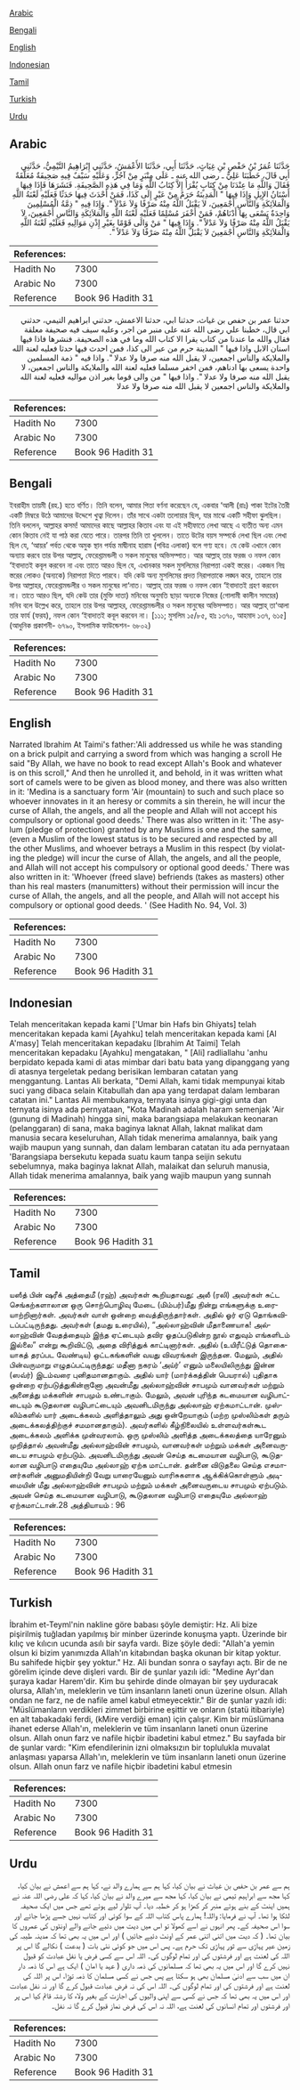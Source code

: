 [Arabic](#arabic)

[Bengali](#bengali)

[English](#english)

[Indonesian](#indonesian)

[Tamil](#tamil)

[Turkish](#turkish)

[Urdu](#urdu)

## Arabic


<div dir="rtl" lang="ar" style={{fontSize:'larger',backgroundColor:'#f8f9fa',padding:20}}>
حَدَّثَنَا عُمَرُ بْنُ حَفْصِ بْنِ غِيَاثٍ، حَدَّثَنَا أَبِي، حَدَّثَنَا الأَعْمَشُ، حَدَّثَنِي إِبْرَاهِيمُ التَّيْمِيُّ، حَدَّثَنِي أَبِي قَالَ، خَطَبَنَا عَلِيٌّ ـ رضى الله عنه ـ عَلَى مِنْبَرٍ مِنْ آجُرٍّ، وَعَلَيْهِ سَيْفٌ فِيهِ صَحِيفَةٌ مُعَلَّقَةٌ فَقَالَ وَاللَّهِ مَا عِنْدَنَا مِنْ كِتَابٍ يُقْرَأُ إِلاَّ كِتَابُ اللَّهِ وَمَا فِي هَذِهِ الصَّحِيفَةِ‏.‏ فَنَشَرَهَا فَإِذَا فِيهَا أَسْنَانُ الإِبِلِ وَإِذَا فِيهَا ‏"‏ الْمَدِينَةُ حَرَمٌ مِنْ عَيْرٍ إِلَى كَذَا، فَمَنْ أَحْدَثَ فِيهَا حَدَثًا فَعَلَيْهِ لَعْنَةُ اللَّهِ وَالْمَلاَئِكَةِ وَالنَّاسِ أَجْمَعِينَ، لاَ يَقْبَلُ اللَّهُ مِنْهُ صَرْفًا وَلاَ عَدْلاً ‏"‏‏.‏ وَإِذَا فِيهِ ‏"‏ ذِمَّةُ الْمُسْلِمِينَ وَاحِدَةٌ يَسْعَى بِهَا أَدْنَاهُمْ، فَمَنْ أَخْفَرَ مُسْلِمًا فَعَلَيْهِ لَعْنَةُ اللَّهِ وَالْمَلاَئِكَةِ وَالنَّاسِ أَجْمَعِينَ، لاَ يَقْبَلُ اللَّهُ مِنْهُ صَرْفًا وَلاَ عَدْلاً ‏"‏‏.‏ وَإِذَا فِيهَا ‏"‏ مَنْ وَالَى قَوْمًا بِغَيْرِ إِذْنِ مَوَالِيهِ فَعَلَيْهِ لَعْنَةُ اللَّهِ وَالْمَلاَئِكَةِ وَالنَّاسِ أَجْمَعِينَ لاَ يَقْبَلُ اللَّهُ مِنْهُ صَرْفًا وَلاَ عَدْلاً ‏"‏‏.‏
</div>
<div style={{backgroundColor:'#f8f9fa',padding:20, marginBottom: 10}}><table> <thead> <tr> <th>References:</th> <th></th> </tr> </thead> <tbody><tr><td>Hadith No</td><td>7300</td></tr><tr><td>Arabic No</td><td>7300</td></tr><tr><td>Reference</td><td>Book 96 Hadith 31</td></tr></tbody></table></div>


<div dir="rtl" lang="ar" style={{fontSize:'larger',backgroundColor:'#f8f9fa',padding:20}}>
حدثنا عمر بن حفص بن غياث، حدثنا ابي، حدثنا الاعمش، حدثني ابراهيم التيمي، حدثني ابي قال، خطبنا علي رضى الله عنه على منبر من اجر، وعليه سيف فيه صحيفة معلقة فقال والله ما عندنا من كتاب يقرا الا كتاب الله وما في هذه الصحيفة. فنشرها فاذا فيها اسنان الابل واذا فيها " المدينة حرم من عير الى كذا، فمن احدث فيها حدثا فعليه لعنة الله والملايكة والناس اجمعين، لا يقبل الله منه صرفا ولا عدلا ". واذا فيه " ذمة المسلمين واحدة يسعى بها ادناهم، فمن اخفر مسلما فعليه لعنة الله والملايكة والناس اجمعين، لا يقبل الله منه صرفا ولا عدلا ". واذا فيها " من والى قوما بغير اذن مواليه فعليه لعنة الله والملايكة والناس اجمعين لا يقبل الله منه صرفا ولا عدلا
</div>
<div style={{backgroundColor:'#f8f9fa',padding:20, marginBottom: 10}}><table> <thead> <tr> <th>References:</th> <th></th> </tr> </thead> <tbody><tr><td>Hadith No</td><td>7300</td></tr><tr><td>Arabic No</td><td>7300</td></tr><tr><td>Reference</td><td>Book 96 Hadith 31</td></tr></tbody></table></div>

## Bengali


<div dir="ltr" lang="bn" style={{fontSize:'larger',backgroundColor:'#f8f9fa',padding:20}}>
ইবরাহীম তায়মী (রহ.) হতে বর্ণিত। তিনি বলেন, আমার পিতা বর্ণনা করেছেন যে, একবার ‘আলী (রাঃ) পাকা ইটের তৈরী একটি মিম্বরে উঠে আমাদের উদ্দেশে খুত্বা দিলেন। তাঁর সাথে একটা তলোয়ার ছিল, যার মাঝে একটি সহীফা ঝুলছিল। তিনি বললেন, আল্লাহর কসম! আমাদের কাছে আল্লাহর কিতাব এবং যা এই সহীফাতে লেখা আছে এ ব্যতীত অন্য এমন কোন কিতাব নেই যা পাঠ করা যেতে পারে। তারপর তিনি তা খুললেন। তাতে উটের বয়স সম্পর্কে লেখা ছিল এবং লেখা ছিল যে, ‘আয়র’ পর্বত থেকে অমুক স্থান পর্যন্ত মাদ্বীনাহ হারাম (পবিত্র এলাকা) বলে গণ্য হবে। যে কেউ এখানে কোন অন্যায় করবে তার উপর আল্লাহ্, ফেরেশ্তামন্ডলী ও সকল মানুষের অভিসম্পাত। আর আল্লাহ্ তার ফরজ ও নফল কোন ‘ইবাদাতই কবূল করবেন না এবং তাতে আরও ছিল যে, এখানকার সকল মুসলিমের নিরাপত্তা একই স্তরের। একজন নিম্ন স্তরের লোকও (অন্যকে) নিরাপত্তা দিতে পারবে। যদি কেউ অন্য মুসলিমের প্রদত্ত নিরাপত্তাকে লঙ্ঘন করে, তাহলে তার উপর আল্লাহর, ফেরেশ্তামন্ডলীর ও সকল মানুষের লা‘নাত। আল্লাহ্ তার ফরজ ও নফল কোন ‘ইবাদাতই গ্রহণ করবেন না। তাতে আরও ছিল, যদি কেউ তার (মুক্তি দাতা) মনিবের অনুমতি ছাড়া অন্যকে নিজের (গোলামী কালীন সময়ের) মনিব বলে উল্লেখ করে, তাহলে তার উপর আল্লাহর, ফেরেশ্তামন্ডলীর ও সকল মানুষের অভিসম্পাত। আর আল্লাহ্ তা‘আলা তার ফার্য (ফরয), নফল কোন ‘ইবাদাতই কবূল করবেন না। [১১১; মুসলিম ১৫/৮৫, হাঃ ১৩৭০, আহমাদ ১৩৭, ৬১৫] (আধুনিক প্রকাশনী- ৬৭৯০, ইসলামিক ফাউন্ডেশন- ৬৮০২)
</div>
<div style={{backgroundColor:'#f8f9fa',padding:20, marginBottom: 10}}><table> <thead> <tr> <th>References:</th> <th></th> </tr> </thead> <tbody><tr><td>Hadith No</td><td>7300</td></tr><tr><td>Arabic No</td><td>7300</td></tr><tr><td>Reference</td><td>Book 96 Hadith 31</td></tr></tbody></table></div>

## English


<div dir="ltr" lang="en" style={{fontSize:'larger',backgroundColor:'#f8f9fa',padding:20}}>
Narrated Ibrahim At Taimi's father:'Ali addressed us while he was standing on a brick pulpit and carrying a sword from which was hanging a scroll He said "By Allah, we have no book to read except Allah's Book and whatever is on this scroll," And then he unrolled it, and behold, in it was written what sort of camels were to be given as blood money, and there was also written in it: 'Medina is a sanctuary form 'Air (mountain) to such and such place so whoever innovates in it an heresy or commits a sin therein, he will incur the curse of Allah, the angels, and all the people and Allah will not accept his compulsory or optional good deeds.' There was also written in it: 'The asylum (pledge of protection) granted by any Muslims is one and the same, (even a Muslim of the lowest status is to be secured and respected by all the other Muslims, and whoever betrays a Muslim in this respect (by violating the pledge) will incur the curse of Allah, the angels, and all the people, and Allah will not accept his compulsory or optional good deeds.' There was also written in it: 'Whoever (freed slave) befriends (takes as masters) other than his real masters (manumitters) without their permission will incur the curse of Allah, the angels, and all the people, and Allah will not accept his compulsory or optional good deeds. ' (See Hadith No. 94, Vol. 3)
</div>
<div style={{backgroundColor:'#f8f9fa',padding:20, marginBottom: 10}}><table> <thead> <tr> <th>References:</th> <th></th> </tr> </thead> <tbody><tr><td>Hadith No</td><td>7300</td></tr><tr><td>Arabic No</td><td>7300</td></tr><tr><td>Reference</td><td>Book 96 Hadith 31</td></tr></tbody></table></div>

## Indonesian


<div dir="ltr" lang="id" style={{fontSize:'larger',backgroundColor:'#f8f9fa',padding:20}}>
Telah menceritakan kepada kami ['Umar bin Hafs bin Ghiyats] telah menceritakan kepada kami [Ayahku] telah menceritakan kepada kami [Al A'masy] Telah menceritakan kepadaku [Ibrahim At Taimi] Telah menceritakan kepadaku [Ayahku] mengatakan, " [Ali] radliallahu 'anhu berpidato kepada kami di atas mimbar dari batu bata yang dipanggang yang di atasnya tergeletak pedang berisikan lembaran catatan yang menggantung. Lantas Ali berkata, "Demi Allah, kami tidak mempunyai kitab suci yang dibaca selain Kitabullah dan apa yang terdapat dalam lembaran catatan ini." Lantas Ali membukanya, ternyata isinya gigi-gigi unta dan ternyata isinya ada pernyataan, "Kota Madinah adalah haram semenjak 'Air (gunung di Madinah) hingga sini, maka barangsiapa melakukan keonaran (pelanggaran) di sana, maka baginya laknat Allah, laknat malikat dam manusia secara keseluruhan, Allah tidak menerima amalannya, baik yang wajib maupun yang sunnah, dan dalam lembaran catatan itu ada pernyataan 'Barangsiapa bersekutu kepada suatu kaum tanpa seijin sekutu sebelumnya, maka baginya laknat Allah, malaikat dan seluruh manusia, Allah tidak menerima amalannya, baik yang wajib maupun yang sunnah
</div>
<div style={{backgroundColor:'#f8f9fa',padding:20, marginBottom: 10}}><table> <thead> <tr> <th>References:</th> <th></th> </tr> </thead> <tbody><tr><td>Hadith No</td><td>7300</td></tr><tr><td>Arabic No</td><td>7300</td></tr><tr><td>Reference</td><td>Book 96 Hadith 31</td></tr></tbody></table></div>

## Tamil


<div dir="ltr" lang="ta" style={{fontSize:'larger',backgroundColor:'#f8f9fa',padding:20}}>
யஸீத் பின் ஷரீக் அத்தைமீ (ரஹ்) அவர்கள் கூறியதாவது: அலீ (ரலி) அவர்கள் சுட்ட செங்கற்களாலான ஒரு சொற்பொழிவு மேடை (மிம்பர்)மீது நின்று எங்களுக்கு உரையாற்றினார்கள். அவர்கள் வாள் ஒன்றை வைத்திருந்தார்கள். அதில் ஓர் ஏடு தொங்கவிடப்பட்டிருந்தது. அவர்கள் (தமது உரையில்), “அல்லாஹ்வின் மீதாணையாக! அல்லாஹ்வின் வேதத்தையும் இந்த ஏட்டையும் தவிர ஓதப்படுகின்ற நூல் எதுவும் எங்களிடம் இல்லை” என்று கூறிவிட்டு, அதை விரித்துக் காட்டினார்கள். அதில் (உயிரீட்டுத் தொகையாகத் தரப்பட வேண்டிய) ஒட்டகங்களின் வயது விவரங்கள் இருந்தன. மேலும், அதில் பின்வருமாறு எழுதப்பட்டிருந்தது: மதீனா நகரம் ‘அய்ர்’ எனும் மலையிலிருந்து இன்ன (ஸவ்ர்) இடம்வரை புனிதமானதாகும். அதில் யார் (மார்க்கத்தின் பெயரால்) புதிதாக ஒன்றை ஏற்படுத்துகின்றானோ அவன்மீது அல்லாஹ்வின் சாபமும் வானவர்கள் மற்றும் அனைத்து மக்களின் சாபமும் உண்டாகும். மேலும், அவன் புரிந்த கடமையான வழிபாட்டையும் கூடுதலான வழிபாட்டையும் அவனிடமிருந்து அல்லாஹ் ஏற்கமாட்டான். முஸ்லிம்களில் யார் அடைக்கலம் அளித்தாலும் அது ஒன்றேயாகும் (மற்ற முஸ்லிம்கள் தரும் அடைக்கலத்திற்குச் சமமானதாகும்). அவர்களில் கீழ்நிலையில் உள்ளவர்கள்கூட அடைக்கலம் அளிக்க முன்வரலாம். ஒரு முஸ்லிம் அளித்த அடைக்கலத்தை யாரேனும் முறித்தால் அவன்மீது அல்லாஹ்வின் சாபமும், வானவர்கள் மற்றும் மக்கள் அனைவருடைய சாபமும் ஏற்படும். அவனிடமிருந்து அவன் செய்த கடமையான வழிபாடு, கூடுதலான வழிபாடு எதையுமே அல்லாஹ் ஏற்க மாட்டான். தன்னை விடுதலை செய்த எசமானர்களின் அனுமதியின்றி வேறு யாரையேனும் வாரிசுகளாக ஆக்கிக்கொள்ளும் அடிமையின் மீது அல்லாஹ்வின் சாபமும் மற்றும் மக்கள் அனைவருடைய சாபமும் ஏற்படும். அவன் செய்த கடமையான வழிபாடு, கூடுதலான வழிபாடு எதையுமே அல்லாஹ் ஏற்கமாட்டான்.28 அத்தியாயம் : 96
</div>
<div style={{backgroundColor:'#f8f9fa',padding:20, marginBottom: 10}}><table> <thead> <tr> <th>References:</th> <th></th> </tr> </thead> <tbody><tr><td>Hadith No</td><td>7300</td></tr><tr><td>Arabic No</td><td>7300</td></tr><tr><td>Reference</td><td>Book 96 Hadith 31</td></tr></tbody></table></div>

## Turkish


<div dir="ltr" lang="tr" style={{fontSize:'larger',backgroundColor:'#f8f9fa',padding:20}}>
İbrahim et-Teyml'nin nakline göre babası şöyle demiştir: Hz. Ali bize pişirilmiş tuğladan yapılmış bir minber üzerinde konuşma yaptı. Üzerinde bir kılıç ve kılıcın ucunda asılı bir sayfa vardı. Bize şöyle dedi: "Allah'a yemin olsun ki bizim yanımızda Allah'ın kitabından başka okunan bir kitap yoktur. Bu sahifede hiçbir şey yoktur." Hz. Ali bundan sonra o sayfayı açtı. Bir de ne görelim içinde deve dişleri vardı. Bir de şunlar yazılı idi: "Medine Ayr'dan şuraya kadar Harem'dir. Kim bu şehirde dinde olmayan bir şey uyduracak olursa, Allah'ın, meleklerin ve tüm insanların laneti onun üzerine olsun. Allah ondan ne farz, ne de nafile amel kabul etmeyecektir." Bir de şunlar yazılı idi: "Müslümanların verdikleri zimmet birbirine eşittir ve onların (statü itibariyle) en alt tabakadaki ferdi, (kMire verdiği eman) için çalışır. Kim bir müslümana ihanet ederse Allah'ın, meleklerin ve tüm insanların laneti onun üzerine olsun. Allah onun farz ve nafile hiçbir ibadetini kabul etmez." Bu sayfada bir de şunlar vardı: "Kim efendilerinin izni olmaksızın bir toplulukla muvalat anlaşması yaparsa Allah'ın, meleklerin ve tüm insanların laneti onun üzerine olsun. Allah onun farz ve nafile hiçbir ibadetini kabul etmesin
</div>
<div style={{backgroundColor:'#f8f9fa',padding:20, marginBottom: 10}}><table> <thead> <tr> <th>References:</th> <th></th> </tr> </thead> <tbody><tr><td>Hadith No</td><td>7300</td></tr><tr><td>Arabic No</td><td>7300</td></tr><tr><td>Reference</td><td>Book 96 Hadith 31</td></tr></tbody></table></div>

## Urdu


<div dir="rtl" lang="ur" style={{fontSize:'larger',backgroundColor:'#f8f9fa',padding:20}}>
ہم سے عمر بن حفص بن غیاث نے بیان کیا، کہا ہم سے ہمارے والد نے، کہا ہم سے اعمش نے بیان کیا، کہا مجھ سے ابراہیم تیمی نے بیان کیا، کہا مجھ سے میرے والد نے بیان کیا، کہا کہ علی رضی اللہ عنہ نے ہمیں اینٹ کے بنے ہوئے منبر کر کھڑا ہو کر خطبہ دیا۔ آپ تلوار لیے ہوئے تھے جس میں ایک صحیفہ لٹکا ہوا تھا۔ آپ نے فرمایا: واللہ! ہمارے پاس کتاب اللہ کے سوا کوئی اور کتاب نہیں جسے پڑھا جائے اور سوا اس صحیفہ کے۔ پھر انہوں نے اسے کھولا تو اس میں دیت میں دئیے جانے والے اونٹوں کی عمروں کا بیان تھا۔ ( کہ دیت میں اتنی اتنی عمر کے اونٹ دئیے جائیں ) اور اس میں یہ بھی تھا کہ مدینہ طیبہ کی زمین عیر پہاڑی سے ثور پہاڑی تک حرم ہے۔ پس اس میں جو کوئی نئی بات ( بدعت ) نکالے گا اس پر اللہ کی لعنت ہے اور فرشتوں کی اور تمام لوگوں کی۔ اللہ اس سے کسی فرض یا نفل عبادت کو قبول نہیں کرے گا اور اس میں یہ بھی تھا کہ مسلمانوں کی ذمہ داری ( عہد یا امان ) ایک ہے اس کا ذمہ دار ان میں سب سے ادنیٰ مسلمان بھی ہو سکتا ہے پس جس نے کسی مسلمان کا ذمہ توڑا، اس پر اللہ کی لعنت ہے اور فرشتوں کی اور تمام لوگوں کی۔ اللہ اس کی نہ فرض عبادت قبول کرے گا اور نہ نفل عبادت اور اس میں یہ بھی تھا کہ جس نے کسی سے اپنی والیوں کی اجازت کے بغیر ولاء کا رشتہ قائم کیا اس پر اور فرشتوں اور تمام انسانوں کی لعنت ہے، اللہ نہ اس کی فرض نماز قبول کرے گا نہ نفل۔
</div>
<div style={{backgroundColor:'#f8f9fa',padding:20, marginBottom: 10}}><table> <thead> <tr> <th>References:</th> <th></th> </tr> </thead> <tbody><tr><td>Hadith No</td><td>7300</td></tr><tr><td>Arabic No</td><td>7300</td></tr><tr><td>Reference</td><td>Book 96 Hadith 31</td></tr></tbody></table></div>